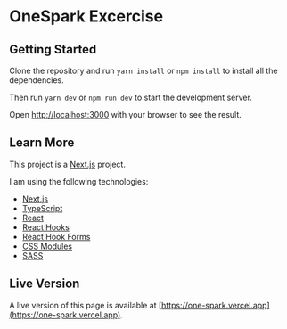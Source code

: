 # OneSpark Excercise

## Getting Started

Clone the repository and run `yarn install` or `npm install` to install all the dependencies.

Then run `yarn dev` or `npm run dev` to start the development server.

Open [http://localhost:3000](http://localhost:3000) with your browser to see the result.

## Learn More

This project is a [Next.js](https://nextjs.org/) project.

I am using the following technologies:

- [Next.js](https://nextjs.org/)
- [TypeScript](https://www.typescriptlang.org/)
- [React](https://reactjs.org/)
- [React Hooks](https://reactjs.org/docs/hooks-intro.html)
- [React Hook Forms](https://react-hook-form.com/)
- [CSS Modules](https://github.com/css-modules/css-modules)
- [SASS](https://material-ui.com/)


## Live Version

A live version of this page is available at [https://one-spark.vercel.app](https://one-spark.vercel.app).
